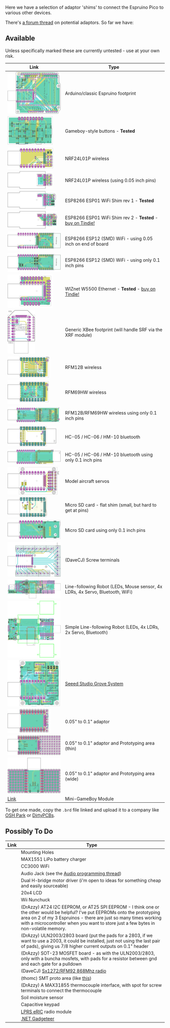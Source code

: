 Here we have a selection of adaptor 'shims' to connect the Espruino Pico to various other devices. 

There's [a forum thread](http://forum.espruino.com/conversations/259519/) on potential adaptors. So far we have:

Available
--------

Unless specifically marked these are currently untested - use at your own risk.

| Link | Type |
|------|------|
| [![](eagle/arduino.png)](eagle/arduino.brd) |  Arduino/classic Espruino footprint |
| [![](eagle/buttons.png)](eagle/buttons.brd) |  Gameboy-style buttons - **Tested** |
| [![](eagle/nrf24.png)](eagle/nrf24.brd) |  NRF24L01P wireless |
| [![](eagle/nrf24_shim.png)](eagle/nrf24_shim.brd) |  NRF24L01P wireless (using 0.05 inch pins) |
| [![](eagle/esp8266_esp01_shim_rev1.png)](eagle/esp8266_esp01_shim_rev1.brd) | ESP8266 ESP01 WiFi Shim rev 1 - **Tested** |
| [![](eagle/esp8266_esp01_shim_rev2.png)](eagle/esp8266_esp01_shim_rev2.brd) | ESP8266 ESP01 WiFi Shim rev 2 - **Tested** - [buy on Tindie!](https://www.tindie.com/products/gfwilliams/espruino-pico-esp8266-wifi-shim/) |
| [![](eagle/esp8266_esp12.png)](eagle/esp8266_esp12.brd) |  ESP8266 ESP12 (SMD) WiFi - using 0.05 inch on end of board  |
| [![](eagle/esp8266_esp12_header.png)](eagle/esp8266_esp12_header.brd) |  ESP8266 ESP12 (SMD) WiFi  - using only 0.1 inch pins |
| [![](eagle/w550io.png)](eagle/w550io.brd) |  WIZnet W5500 Ethernet - **Tested**  - [buy on Tindie!](https://www.tindie.com/products/gfwilliams/espruino-pico-wiznet-w550io-ethernet-shim/) |
| [![](eagle/xbee.png)](eagle/xbee.brd) |  Generic XBee footprint (will handle SRF via the XRF module) |
| [![](eagle/rfm12b.png)](eagle/rfm12b.brd) | RFM12B  wireless |
| [![](eagle/rfm69.png)](eagle/rfm69.brd) |  RFM69HW wireless |
| [![](eagle/rfm69_rfm12b_header.png)](eagle/rfm69_rfm12b_header.brd) |  RFM12B/RFM69HW wireless using only 0.1 inch pins |
| [![](eagle/bluetooth.png)](eagle/bluetooth.brd)  |  HC-05 / HC-06 / HM-10 bluetooth |
| [![](eagle/bluetooth_header.png)](eagle/bluetooth_header.brd)  |  HC-05 / HC-06 / HM-10 bluetooth using only 0.1 inch pins |
| [![](eagle/servo.png)](eagle/servo.brd) |  Model aircraft servos |
| [![](eagle/microsd.png)](eagle/microsd.brd) |  Micro SD card - flat shim (small, but hard to get at pins) |
| [![](eagle/microsd_header.png)](eagle/microsd_header.brd) |  Micro SD card using only 0.1 inch pins |
| [![](eagle/terminal.png)](eagle/terminal.brd)  |  (DaveCJ) Screw terminals |
| [![](eagle/robot.png)](eagle/robot.brd) |  Line-following Robot (LEDs, Mouse sensor, 4x LDRs, 4x Servo, Bluetooth, WiFi) |
| [![](eagle/robot_simple.png)](eagle/robot_simple.brd) |  Simple Line-following Robot (LEDs, 4x LDRs, 2x Servo, Bluetooth) |
| [![](eagle/grove.png)](eagle/grove.brd) |  [Seeed Studio Grove System](http://www.seeedstudio.com/depot/s/grovefamily.html) |
| [![](eagle/pins.png)](eagle/pins.brd) |  0.05" to 0.1" adaptor |
| [![](eagle/prototype.png)](eagle/prototype.brd) |   0.05" to 0.1" adaptor and Prototyping area (thin) |
| [![](eagle/prototype2.png)](eagle/prototype2.brd) |   0.05" to 0.1" adaptor and Prototyping area (wide) |
| [Link](../EspruBoy/espruboy.brd) | Mini-GameBoy Module |

To get one made, copy the `.brd` file linked and upload it to a company like [OSH Park](https://www.oshpark.com/) or [DirtyPCBs](http://dirtypcbs.com/).

Possibly To Do
------------

| Link | Type |
|------|------|
|  |  Mounting Holes |
|  |  MAX1551 LiPo battery charger |
|  |  CC3000 WiFi |
|  |  Audio Jack (see the [Audio programming thread](http://forum.espruino.com/conversations/257732/)) |
|  |  Dual H-bridge motor driver (i'm open to ideas for something cheap and easily sourceable) |
|  |  20x4 LCD |
|  |  Wii Nunchuck |
|  |  (DrAzzy) AT24 I2C EEPROM, or AT25 SPI EEPROM - I think one or the other would be helpful? I've put EEPROMs onto the prototyping area on 2 of my 3 Espruinos - there are just so many times working with a microcontroller when you want to store just a few bytes in non-volatile memory. |
|  |  (DrAzzy) ULN2003/2803 board (put the pads for a 2803, if we want to use a 2003, it could be installed, just not using the last pair of pads), giving us 7/8 higher current outputs on 0.1" header |
|  |  (DrAzzy) SOT-23 MOSFET board - as with the ULN2003/2803, only with a buncha mosfets, with pads for a resistor between gnd and each gate for a pulldown |
|  |  (DaveCJ) [Sx1272/RFM92 868Mhz radio](http://www.ebay.co.uk/itm/HopeRF-RFM92W-915Mhz-LoRa-Ultra-Long-Range-Transceiver-SX1272-compatible-/181415801105) |
|  |  (thomc) SMT proto area (like [this](http://www.adafruit.com/product/1212)) |
|  |  (DrAzzy) A MAX31855 thermocouple interface, with spot for screw terminals to connect the thermocouple |
|  |  Soil moisture sensor |
|  |  Capacitive keypad |
|  |  [LPRS eRIC](http://www.lprs.co.uk/easy-radio/eric/) radio module |
|  |  [.NET Gadgeteer](http://www.netmf.com/gadgeteer/) |

